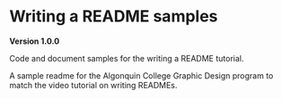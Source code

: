 # Writing a README samples

**Version 1.0.0**

Code and document samples for the writing a README tutorial.

A sample readme for the Algonquin College Graphic Design program to match the video tutorial on writing READMEs.
